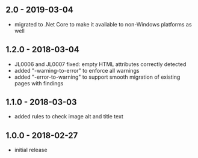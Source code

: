 ## 2.0 - 2019-03-04

- migrated to .Net Core to make it available to non-Windows platforms as well

## 1.2.0 - 2018-03-04

- JL0006 and JL0007 fixed: empty HTML attributes correctly detected
- added "-warning-to-error" to enforce all warnings
- added "-error-to-warning" to support smooth migration of existing pages with findings

## 1.1.0 - 2018-03-03

- added rules to check image alt and title text

## 1.0.0 - 2018-02-27

- initial release

